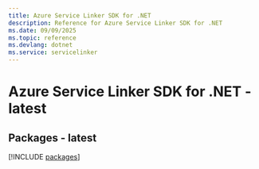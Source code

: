 ```yaml
---
title: Azure Service Linker SDK for .NET
description: Reference for Azure Service Linker SDK for .NET
ms.date: 09/09/2025
ms.topic: reference
ms.devlang: dotnet
ms.service: servicelinker
---
```

# Azure Service Linker SDK for .NET - latest
## Packages - latest
[!INCLUDE [packages](service-linker-index.md)]